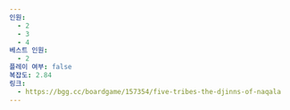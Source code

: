 ```yaml
---
인원:
  - 2
  - 3
  - 4
베스트 인원:
  - 2
플레이 여부: false
복잡도: 2.84
링크:
  - https://bgg.cc/boardgame/157354/five-tribes-the-djinns-of-naqala
---
```

